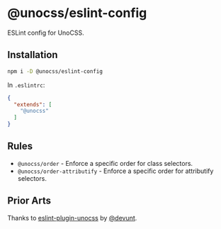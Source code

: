 # @unocss/eslint-config

ESLint config for UnoCSS.

## Installation

```bash
npm i -D @unocss/eslint-config
```

In `.eslintrc`:

```json
{
  "extends": [
    "@unocss"
  ]
}
```

## Rules

- `@unocss/order` - Enforce a specific order for class selectors.
- `@unocss/order-attributify` - Enforce a specific order for attributify selectors.

## Prior Arts

Thanks to [eslint-plugin-unocss](https://github.com/devunt/eslint-plugin-unocss) by [@devunt](https://github.com/devunt).
